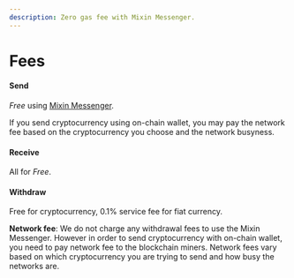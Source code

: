 ```yaml
---
description: Zero gas fee with Mixin Messenger.
---
```


# Fees

#### Send

_Free_ using [Mixin Messenger](https://mixin.one/messenger).

If you send cryptocurrency using on-chain wallet, you may pay the network fee based on the cryptocurrency you choose and the network busyness.

#### Receive

All for _Free_.

#### Withdraw

Free for cryptocurrency, 0.1% service fee for fiat currency.

**Network fee**: We do not charge any withdrawal fees to use the Mixin Messenger. However in order to send cryptocurrency with on-chain wallet, you need to pay network fee to the blockchain miners. Network fees vary based on which cryptocurrency you are trying to send and how busy the networks are.